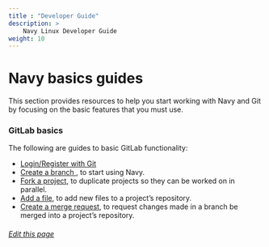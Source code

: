 ```yaml
---
title : "Developer Guide"
description: >
    Navy Linux Developer Guide
weight: 10
---
```

# Navy basics guides
This section provides resources to help you start working with Navy and Git by focusing on the basic features that you must use.

### GitLab basics
The following are guides to basic GitLab functionality:

* [Login/Register with Git ](/wiki/developer-guide/login-register/)
* [Create a branch ](/wiki/developer-guide/create-branch/) , to start using Navy.
* [Fork a project](/wiki/developer-guide/folk-project/), to duplicate projects so they can be worked on in parallel.
* [Add a file](/wiki/developer-guide/add-file/), to add new files to a project’s repository.
* [Create a merge request](/wiki/developer-guide/merge-request/), to request changes made in a branch be merged into a project’s repository.

###### [Edit this page](https://git.navylinux.org/website/navylinux-org/-/blob/main/content/wiki/developer-guide/developer-guide.md)